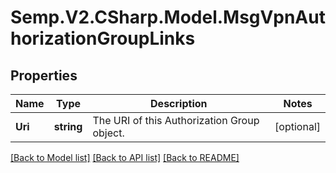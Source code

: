 # Semp.V2.CSharp.Model.MsgVpnAuthorizationGroupLinks
## Properties

Name | Type | Description | Notes
------------ | ------------- | ------------- | -------------
**Uri** | **string** | The URI of this Authorization Group object. | [optional] 

[[Back to Model list]](../README.md#documentation-for-models) [[Back to API list]](../README.md#documentation-for-api-endpoints) [[Back to README]](../README.md)


